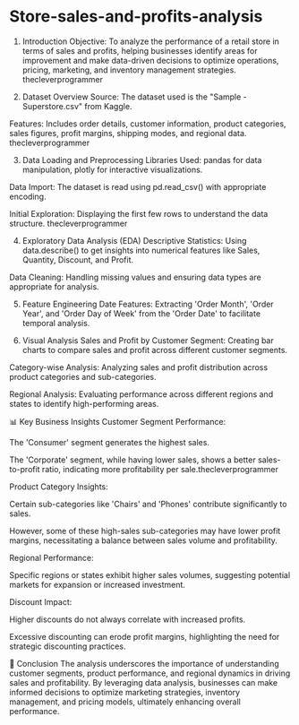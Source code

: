 # Store-sales-and-profits-analysis

1. Introduction
Objective: To analyze the performance of a retail store in terms of sales and profits, helping businesses identify areas for improvement and make data-driven decisions to optimize operations, pricing, marketing, and inventory management strategies.​
thecleverprogrammer

2. Dataset Overview
Source: The dataset used is the "Sample - Superstore.csv" from Kaggle.

Features: Includes order details, customer information, product categories, sales figures, profit margins, shipping modes, and regional data.​
thecleverprogrammer

3. Data Loading and Preprocessing
Libraries Used: pandas for data manipulation, plotly for interactive visualizations.

Data Import: The dataset is read using pd.read_csv() with appropriate encoding.

Initial Exploration: Displaying the first few rows to understand the data structure.​
thecleverprogrammer

4. Exploratory Data Analysis (EDA)
Descriptive Statistics: Using data.describe() to get insights into numerical features like Sales, Quantity, Discount, and Profit.

Data Cleaning: Handling missing values and ensuring data types are appropriate for analysis.​

5. Feature Engineering
Date Features: Extracting 'Order Month', 'Order Year', and 'Order Day of Week' from the 'Order Date' to facilitate temporal analysis.​

6. Visual Analysis
Sales and Profit by Customer Segment: Creating bar charts to compare sales and profit across different customer segments.

Category-wise Analysis: Analyzing sales and profit distribution across product categories and sub-categories.

Regional Analysis: Evaluating performance across different regions and states to identify high-performing areas.​

📊 Key Business Insights
Customer Segment Performance:

The 'Consumer' segment generates the highest sales.

The 'Corporate' segment, while having lower sales, shows a better sales-to-profit ratio, indicating more profitability per sale.​
thecleverprogrammer

Product Category Insights:

Certain sub-categories like 'Chairs' and 'Phones' contribute significantly to sales.

However, some of these high-sales sub-categories may have lower profit margins, necessitating a balance between sales volume and profitability.​

Regional Performance:

Specific regions or states exhibit higher sales volumes, suggesting potential markets for expansion or increased investment.​

Discount Impact:

Higher discounts do not always correlate with increased profits.

Excessive discounting can erode profit margins, highlighting the need for strategic discounting practices.​

📌 Conclusion
The analysis underscores the importance of understanding customer segments, product performance, and regional dynamics in driving sales and profitability. By leveraging data analysis, businesses can make informed decisions to optimize marketing strategies, inventory management, and pricing models, ultimately enhancing overall performance.​

